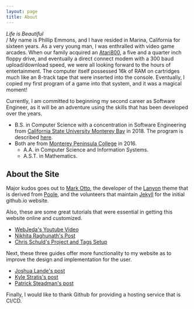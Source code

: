 ```yaml
---
layout: page
title: About
---
```

 *Life is Beautiful*
 <br>/
My name is Phillip Emmons, and I have resided in Marina, California for sixteen years. As a very young man, I was enthralled with video game arcades. When our family acquired an [Atari800](http://oldcomputers.net/atari800.html), a five and a quarter inch floppy drive, and eventually a direct connect modem with a 300 baud upload/download speed, we were all looking forward to the hours of entertainment. The computer itself possessed 16k of RAM on cartridges much like an 8-track tape that were inserted into the console. Eventually, I copied my first program of a game into that system, and it was a magical moment!

Currently, I am committed to beginning my second career as Software Engineer, as it will be an adventure using the skills that has been developed over the years.
* B.S. in Computer Science with a concentration in Software Engineering from [California State University Monterey Bay](https://csumb.edu/) in 2018. The program is described [here](https://philemmons.github.io/content/2019/09/23/BachSci/).
* Both are from [Monterey Peninsula College](https://www.mpc.edu/) in 2016.
  * A.A. in Computer Science and Information Systems. 
  * A.S.T. in Mathematics.

## About the Site

Major kudos goes out to [Mark Otto](<https://twitter.com/mdo>), the developer of the [Lanyon]( http://lanyon.getpoole.com) theme that is derived from [Poole](http://getpoole.com), and the volunteers that maintain [Jekyll](https://jekyllrb.com/) for the initial github.io website.

Also, these are some great tutorials that were essential in getting this website online and customized.

- [WebJeda's Youtube Video](https://www.youtube.com/watch?v=bty7LHm14CA)
- [Nikhita Raghunath's Post](https://www.nikhita.dev/build-blog-using-github-jekyll)
- [Chris Schuld's Project and Tags Setup](https://chrisschuld.com/)
 
Next, these three guides offer more functionality to my website as to improve the design and implementation for the user. 

- [Joshua Lande's post](http://joshualande.com/jekyll-github-pages-poole)
- [Kyle Stratis's post](http://kylestratis.com/2015/04/17/blog-setup/)
- [Patrick Steadman's post](http://patricksteadman.ca/2014/08/04/lanyonsetup/)

Finally, I would like to thank Github for providing a hosting service that is CI/CD.
